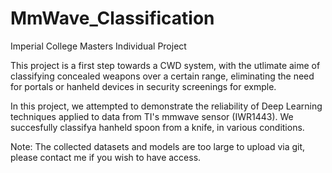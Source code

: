 # MmWave_Classification
Imperial College Masters Individual Project 

This project is a first step towards a CWD system, with the utlimate aime of classifying concealed weapons over a certain range, eliminating the need for portals or hanheld devices in security screenings for exmple.

In this project, we attempted to demonstrate the reliability of Deep Learning techniques applied to data from TI's mmwave sensor (IWR1443). We succesfully classifya hanheld spoon from a knife, in various conditions.

Note: The collected datasets and models are too large to upload via git, please contact me if you wish to have access.
